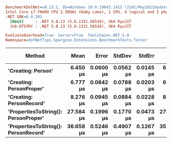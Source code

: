 ``` ini

BenchmarkDotNet=v0.13.1, OS=Windows 10.0.19043.1415 (21H1/May2021Update)
Intel Core i7-7660U CPU 2.50GHz (Kaby Lake), 1 CPU, 4 logical and 2 physical cores
.NET SDK=6.0.101
  [Host]     : .NET 5.0.13 (5.0.1321.56516), X64 RyuJIT
  Job-GTSYRY : .NET 5.0.13 (5.0.1321.56516), X64 RyuJIT

EvaluateOverhead=True  Server=True  Toolchain=.NET 5.0  
Namespace=dotNetTips.Spargine.Extensions.BenchmarkTests.Tester  

```
|                               Method |      Mean |     Error |    StdDev |    StdErr |       Min |        Q1 |    Median |        Q3 |       Max |      Op/s | CI99.9% Margin | Iterations | Kurtosis | MValue | Skewness | Rank | LogicalGroup | Baseline | Code Size |  Gen 0 | Allocated |
|------------------------------------- |----------:|----------:|----------:|----------:|----------:|----------:|----------:|----------:|----------:|----------:|---------------:|-----------:|---------:|-------:|---------:|-----:|------------- |--------- |----------:|-------:|----------:|
|                   **&#39;Creating: Person&#39;** |  **6.450 μs** | **0.0600 μs** | **0.0562 μs** | **0.0145 μs** |  **6.391 μs** |  **6.405 μs** |  **6.435 μs** |  **6.469 μs** |  **6.557 μs** | **155,037.5** |      **0.0600 μs** |      **15.00** |    **2.075** |  **2.000** |   **0.6791** |    **1** |            ***** |       **No** |      **1 KB** | **0.3128** |      **3 KB** |
|             **&#39;Creating: PersonProper&#39;** |  **6.777 μs** | **0.0842 μs** | **0.0788 μs** | **0.0203 μs** |  **6.652 μs** |  **6.716 μs** |  **6.782 μs** |  **6.834 μs** |  **6.914 μs** | **147,548.4** |      **0.0842 μs** |      **15.00** |    **1.660** |  **2.000** |   **0.1151** |    **2** |            ***** |       **No** |      **1 KB** | **0.3128** |      **3 KB** |
|             **&#39;Creating: PersonRecord&#39;** |  **8.276 μs** | **0.0945 μs** | **0.0884 μs** | **0.0228 μs** |  **8.135 μs** |  **8.220 μs** |  **8.275 μs** |  **8.347 μs** |  **8.447 μs** | **120,834.8** |      **0.0945 μs** |      **15.00** |    **2.031** |  **2.000** |   **0.0846** |    **3** |            ***** |       **No** |      **1 KB** | **0.4120** |      **4 KB** |
| **&#39;PropertiesToString(): PersonProper&#39;** | **27.584 μs** | **0.1996 μs** | **0.1770 μs** | **0.0473 μs** | **27.259 μs** | **27.453 μs** | **27.604 μs** | **27.704 μs** | **27.840 μs** |  **36,253.3** |      **0.1996 μs** |      **14.00** |    **1.770** |  **2.000** |  **-0.2703** |    **4** |            ***** |       **No** |      **1 KB** | **3.5400** |     **31 KB** |
| **&#39;PropertiesToString(): PersonRecord&#39;** | **36.658 μs** | **0.5246 μs** | **0.4907 μs** | **0.1267 μs** | **35.978 μs** | **36.276 μs** | **36.612 μs** | **36.845 μs** | **37.573 μs** |  **27,278.9** |      **0.5246 μs** |      **15.00** |    **2.065** |  **2.000** |   **0.3812** |    **5** |            ***** |       **No** |      **1 KB** | **5.1270** |     **45 KB** |
